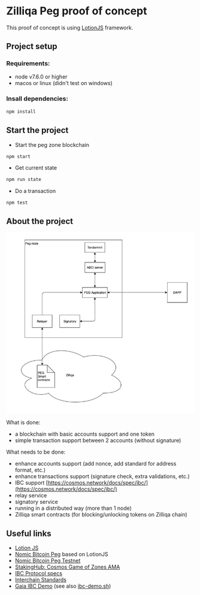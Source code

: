# Zilliqa Peg proof of concept

This proof of concept is using [LotionJS](https://lotionjs.com) framework.

## Project setup

### Requirements:
- node v7.6.0 or higher
- macos or linux (didn't test on windows)

### Insall dependencies:
```bash
npm install
```

## Start the project
- Start the peg zone blockchain
```bash
npm start
```

- Get current state
```bash
npm run state
```

- Do a transaction
```
npm test
```

## About the project
![Zilpeg Architecture](docs/zilpeg-arch.jpg)

What is done: 
- a blockchain with basic accounts support and one token
- simple transaction support between 2 accounts (without signature)

What needs to be done:
- enhance accounts support (add nonce, add standard for address format, etc.)
- enhance transactions support (signature check, extra validations, etc.)
- IBC support [https://cosmos.network/docs/spec/ibc/](https://cosmos.network/docs/spec/ibc/)
- relay service
- signatory service
- running in a distributed way (more than 1 node)
- Zilliqa smart contracts (for blocking/unlocking tokens on Zilliqa chain)

## Useful links
- [Lotion JS](https://lotionjs.com/)
- [Nomic Bitcoin Peg](https://github.com/nomic-io/bitcoin-peg) based on LotionJS
- [Nomic Bitcoin Peg Testnet](https://github.com/nomic-io/nomic-testnet)
- [StakingHub: Cosmos Game of Zones AMA](https://figment.network/resources/staking-hub-cosmos-game-of-zones-ama/)
- [IBC Protocol specs](https://cosmos.network/docs/spec/ibc/)
- [Interchain Standards](https://github.com/cosmos/ics)
- [Gaia IBC Demo](https://github.com/cosmos/gaia/blob/cwgoes/ibc-demo-fixes/ibc-demo.md) (see also [ibc-demo.sh](https://github.com/cosmos/gaia/blob/cwgoes/ibc-demo-fixes/ibc-demo.sh))
